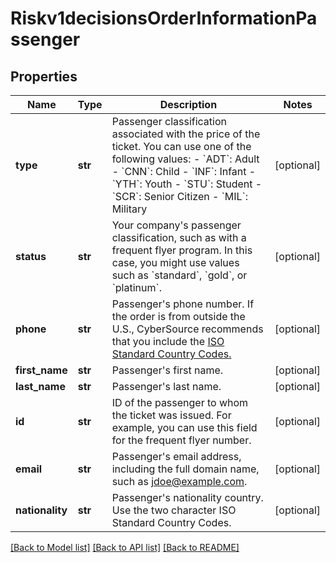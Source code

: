 # Riskv1decisionsOrderInformationPassenger

## Properties
Name | Type | Description | Notes
------------ | ------------- | ------------- | -------------
**type** | **str** | Passenger classification associated with the price of the ticket. You can use one of the following values: - &#x60;ADT&#x60;: Adult - &#x60;CNN&#x60;: Child - &#x60;INF&#x60;: Infant - &#x60;YTH&#x60;: Youth - &#x60;STU&#x60;: Student - &#x60;SCR&#x60;: Senior Citizen - &#x60;MIL&#x60;: Military  | [optional] 
**status** | **str** | Your company&#39;s passenger classification, such as with a frequent flyer program. In this case, you might use values such as &#x60;standard&#x60;, &#x60;gold&#x60;, or &#x60;platinum&#x60;.  | [optional] 
**phone** | **str** | Passenger&#39;s phone number. If the order is from outside the U.S., CyberSource recommends that you include the [ISO Standard Country Codes.](http://apps.cybersource.com/library/documentation/sbc/quickref/countries_alpha_list.pdf)  | [optional] 
**first_name** | **str** | Passenger&#39;s first name. | [optional] 
**last_name** | **str** | Passenger&#39;s last name. | [optional] 
**id** | **str** | ID of the passenger to whom the ticket was issued. For example, you can use this field for the frequent flyer number.  | [optional] 
**email** | **str** | Passenger&#39;s email address, including the full domain name, such as jdoe@example.com. | [optional] 
**nationality** | **str** | Passenger&#39;s nationality country. Use the two character ISO Standard Country Codes. | [optional] 

[[Back to Model list]](../README.md#documentation-for-models) [[Back to API list]](../README.md#documentation-for-api-endpoints) [[Back to README]](../README.md)


